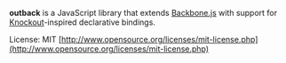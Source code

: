 **outback** is a JavaScript library that extends [Backbone.js](http://documentcloud.github.com/backbone/) with support for [Knockout](http://knockoutjs.com)-inspired declarative bindings.

License: MIT [http://www.opensource.org/licenses/mit-license.php](http://www.opensource.org/licenses/mit-license.php)

